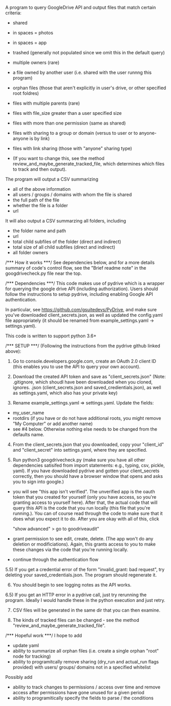 A program to query GoogleDrive API and output files that match certain criteria:
- shared
- in spaces = photos
- in spaces = app
- trashed (generally not populated since we omit this in the default query)
- multiple owners (rare)
- a file owned by another user (i.e. shared with the user runnng this program)
- orphan files (those that aren't explicitly in user's drive, or other specified
  root foldres)
- files with multiple parents (rare)
- files with file_size greater than a user specified size

- files with more than one permission (same as shared)
- files with sharing to a group or domain (versus to user or to anyone-anyone is
  by link)
- files with link sharing (those with "anyone" sharing type)
- (If you want to change this, see the method
  review_and_maybe_generate_tracked_file, which determines which files to track
  and then output).

The program will output a CSV summarizing
- all of the above information
- all users / groups / domains with whom the file is shared
- the full path of the file
- whether the file is a folder
- url

It will also output a CSV summarzing all folders, including
- the folder name and path
- url
- total child subfiles of the folder (direct and indirect)
- total size of all child subfiles (direct and indirect)
- all folder owners

/*** How it works ***/
See dependencies below, and for a more details summary of code's control flow,
see the "Brief readme note" in the googdrivecheck.py file near the top.



/*** Dependencies ***/
This code makes use of pydrive which is a wrapper for querying the google drive
API (including authorization). Users should follow the instructions to setup
pydrive, including enabling Google API authentication.

In particular, see https://github.com/gsuitedevs/PyDrive, and make sure you've
downloaded client_secrets.json, as well as updated the config.yaml file
appropriately (it should be renamed from example_settings.yaml ->
settings.yaml).

This code is written to support python 3.6+

/*** SETUP ***/
(Following the instructions from the pydrive github linked above):
1) Go to console.developers.google.com, create an OAuth 2.0 client ID (this
enables you to use the API to query your own account).

2) Download the created API token and save as "client_secrets.json"
(Note: .gitignore, which shoudl have been downloaded when you cloned, ignores.
.json (client_secrets.json and saved_credientials.json), as well as
settings.yaml, which also has your private key)

3) Rename example_settings.yaml => settings.yaml. Update the fields:
- my_user_name
- rootdirs (if you have or do not have additional roots, you might remove "My
  Computer" or add another name)
- see #4 below. Otherwise nothing else needs to be changed from the defaults
name.

4) From the client_secrets.json that you downloaded, copy your "client_id" and "client_secret" into settings.yaml, where they are specified.

5) Run python3 googdrivecheck.py (make sure you have all other dependencies
satisifed from import statements: e.g., typing, csv, pickle, yaml).
If you have downloaded pydrive and gotten your client_secrets correctly, then
you should have a browser window that opens and asks you to sign into google.)
- you will see "this app isn't verified". The unverified app is the oauth token
  that you created for yourself (only you have access, so you're granting access
  to yourself here). After that, the actual code that will query this API is the
  code that you run locally (this file that you're running.). You can of course
  read through the code to make sure that it does what you expect it to do.
  After you are okay with all of this, click

  "show advanced" > go to goodriveaudit"

- grant permission to see edit, create, delete. (The app won't do any deletion
  or modificiations). Again, this grants access to you to make these changes via
  the code that you're running locally.

- continue through the authentication flow

5.5) If you get a credential error of the form "invalid_grant: bad request", try
deleting your saved_credentials.json. The program should regenerate it.

6) You should begin to see logging notes as the API works.

6.5) If you get an HTTP error in a pydrive call, just try rerunning the program.
Ideally I would handle these in the python execution and just retry.

7) CSV files will be generated in the same dir that you can then examine.

8) The kinds of tracked files can be changed - see the method
"review_and_maybe_generate_tracked_file". 

/*** Hopeful work ***/
I hope to add
- update yaml
- ability to summarize all orphan files (i.e. create a single orphan "root" node
  for tracking)
- ability to programitcally remove sharing (dry_run and actual_run flags
  provided) with users/ groups/ domains not in a specified whitelist

Possibly add
- ability to track changes to permissions / access over time and remove access
  after permissions have gone unused for a given period
- ability to programitically specify the fields to parse / the conditions



